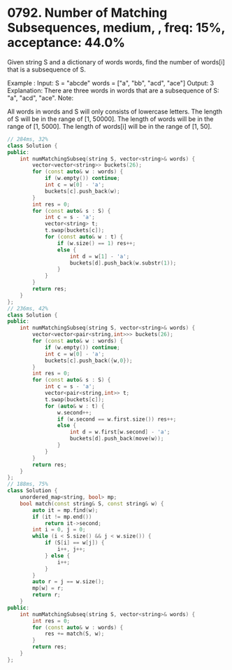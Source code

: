 # 0792. Number of Matching Subsequences, medium, , freq: 15%, acceptance: 44.0%

Given string S and a dictionary of words words, find the number of words[i] that is a subsequence of S.

Example :
Input: 
S = "abcde"
words = ["a", "bb", "acd", "ace"]
Output: 3
Explanation: There are three words in words that are a subsequence of S: "a", "acd", "ace".
Note:

All words in words and S will only consists of lowercase letters.
The length of S will be in the range of [1, 50000].
The length of words will be in the range of [1, 5000].
The length of words[i] will be in the range of [1, 50].

```c++
// 284ms, 32%
class Solution {
public:
    int numMatchingSubseq(string S, vector<string>& words) {
        vector<vector<string>> buckets(26);
        for (const auto& w : words) {
            if (w.empty()) continue;
            int c = w[0] - 'a';
            buckets[c].push_back(w);
        }
        int res = 0;
        for (const auto& s : S) {
            int c = s - 'a';
            vector<string> t;
            t.swap(buckets[c]);
            for (const auto& w : t) {
                if (w.size() == 1) res++;
                else {
                    int d = w[1] - 'a';
                    buckets[d].push_back(w.substr(1));
                }
            }
        }
        return res;
    }
};
// 236ms, 42%
class Solution {
public:
    int numMatchingSubseq(string S, vector<string>& words) {
        vector<vector<pair<string,int>>> buckets(26);
        for (const auto& w : words) {
            if (w.empty()) continue;
            int c = w[0] - 'a';
            buckets[c].push_back({w,0});
        }
        int res = 0;
        for (const auto& s : S) {
            int c = s - 'a';
            vector<pair<string,int>> t;
            t.swap(buckets[c]);
            for (auto& w : t) {
                w.second++;
                if (w.second == w.first.size()) res++;
                else {
                    int d = w.first[w.second] - 'a';
                    buckets[d].push_back(move(w));
                }
            }
        }
        return res;
    }
};
// 188ms, 75%
class Solution {
    unordered_map<string, bool> mp;
    bool match(const string& S, const string& w) {
        auto it = mp.find(w);
        if (it != mp.end())
            return it->second;
        int i = 0, j = 0;
        while (i < S.size() && j < w.size()) {
            if (S[i] == w[j]) {
                i++, j++;
            } else {
                i++;
            }
        }
        auto r = j == w.size();
        mp[w] = r;
        return r;
    }
public:
    int numMatchingSubseq(string S, vector<string>& words) {
        int res = 0;
        for (const auto& w : words) {
            res += match(S, w);
        }
        return res;
    }
};
```
